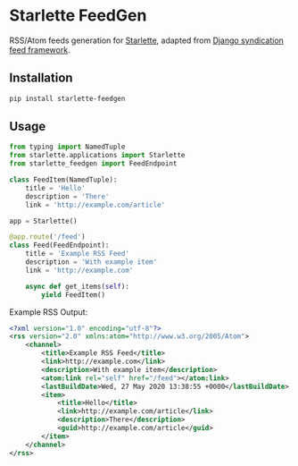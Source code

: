 # Starlette FeedGen
RSS/Atom feeds generation for [Starlette](https://www.starlette.io/),
adapted from [Django syndication feed framework](https://docs.djangoproject.com/en/stable/ref/contrib/syndication/).

## Installation
```sh
pip install starlette-feedgen
```

## Usage

```python
from typing import NamedTuple
from starlette.applications import Starlette
from starlette_feedgen import FeedEndpoint

class FeedItem(NamedTuple):
    title = 'Hello'
    description = 'There'
    link = 'http://example.com/article'

app = Starlette()

@app.route('/feed')
class Feed(FeedEndpoint):
    title = 'Example RSS Feed'
    description = 'With example item'
    link = 'http://example.com'

    async def get_items(self):
        yield FeedItem()
```

Example RSS Output:

```xml
<?xml version="1.0" encoding="utf-8"?>
<rss version="2.0" xmlns:atom="http://www.w3.org/2005/Atom">
    <channel>
        <title>Example RSS Feed</title>
        <link>http://example.com</link>
        <description>With example item</description>
        <atom:link rel="self" href="/feed"></atom:link>
        <lastBuildDate>Wed, 27 May 2020 13:38:55 +0000</lastBuildDate>
        <item>
            <title>Hello</title>
            <link>http://example.com/article</link>
            <description>There</description>
            <guid>http://example.com/article</guid>
        </item>
    </channel>
</rss>
```
